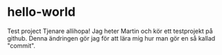# hello-world
Test project
Tjenare allihopa! Jag heter Martin och kör ett testprojekt på github. Denna ändringen gör jag för att lära mig hur man gör en så kallad "commit".
